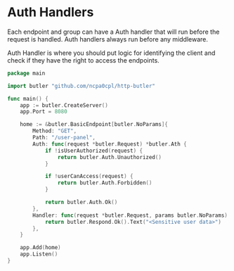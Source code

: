 # Auth Handlers

Each endpoint and group can have a Auth handler that will run before the request is handled. Auth handlers always run before any middleware.

Auth Handler is where you should put logic for identifying the client and check if they have the right to access
the endpoints.

```go
package main

import butler "github.com/ncpa0cpl/http-butler"

func main() {
	app := butler.CreateServer()
	app.Port = 8080

	home := &butler.BasicEndpoint[butler.NoParams]{
		Method: "GET",
		Path: "/user-panel",
		Auth: func(request *butler.Request) *butler.Ath {
			if !isUserAuthorized(request) {
				return butler.Auth.Unauthorized()
			}

			if !userCanAccess(request) {
				return butler.Auth.Forbidden()
			}

			return butler.Auth.Ok()
		},
		Handler: func(request *butler.Request, params butler.NoParams) *butler.Response {
			return butler.Respond.Ok().Text("<Sensitive user data>")
		},
	}

	app.Add(home)
	app.Listen()
}
```
